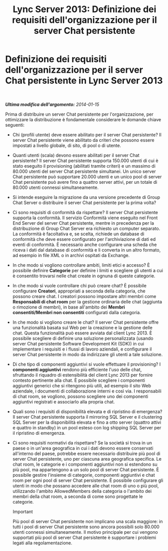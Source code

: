 ﻿---
title: "Lync Server 2013: Definizione dei requisiti dell'organizzazione per il server Chat persistente"
TOCTitle: Definizione dei requisiti dell'organizzazione per il server Chat persistente
ms:assetid: 568674fb-c08a-4170-ac38-e2f8428c69e0
ms:mtpsurl: https://technet.microsoft.com/it-it/library/Gg398372(v=OCS.15)
ms:contentKeyID: 49300616
ms.date: 08/24/2015
mtps_version: v=OCS.15
ms.translationtype: HT
---

# Definizione dei requisiti dell'organizzazione per il server Chat persistente in Lync Server 2013

 

_**Ultima modifica dell'argomento:** 2014-01-15_

Prima di distribuire un server Chat persistente per l'organizzazione, per ottimizzare la distribuzione è fondamentale considerare le domande chiave seguenti:

  - Chi (profili utente) deve essere abilitato per il server Chat persistente? Il server Chat persistente viene abilitato da criteri che possono essere impostati a livello globale, di sito, di pool o di utente.

  - Quanti utenti (scala) devono essere abilitati per il server Chat persistente? Il server Chat persistente supporta 150.000 utenti di cui è stato eseguito il provisioning (abilitati tramite criteri) e un massimo di 80.000 utenti del server Chat persistente simultanei. Un unico server Chat persistente può supportare 20.000 utenti e un unico pool di server Chat persistente può avere fino a quattro server attivi, per un totale di 80.000 utenti connessi simultaneamente.

  - Si intende eseguire la migrazione da una versione precedente di Group Chat Server o distribuire il server Chat persistente per la prima volta?

  - Ci sono requisiti di conformità da rispettare? Il server Chat persistente supporta la conformità. Il servizio Conformità viene eseguito nel Front End Server del server Chat persistente, mentre in precedenza per la distribuzione di Group Chat Server era richiesto un computer separato. La conformità è facoltativa e, se scelta, richiede un database di conformità che deve essere configurato per l'archiviazione di dati ed eventi di conformità. È necessario anche configurare una scheda che riceva i dati dal database di conformità e li converta in un altro formato, ad esempio in file XML o in archivi ospitati da Exchange.

  - In che modo si vogliono controllare ambiti, limiti etici e accesso? È possibile definire **Categorie** per definire i limiti e scegliere gli utenti a cui è consentito trovarsi nelle chat create in ognuna di queste categorie.

  - In che modo si vuole controllare chi può creare chat? È possibile configurare **Creatori**, appropriati a seconda della categoria, che possono creare chat. I creatori possono impostare altri membri come **Responsabili di chat room** per la gestione ordinaria delle chat (aggiunta o rimozione di membri), in base all'ambito dei **Membri consentiti/Membri non consentiti** configurati dalla categoria.

  - In che modo si vogliono creare le chat? Il server Chat persistente offre una funzionalità basata sul Web per la creazione e la gestione delle chat. Questa funzionalità può essere avviata dal client Lync 2013. È possibile scegliere di definire una soluzione personalizzata (usando server Chat persistente Software Development Kit (SDK)) in cui implementare i requisiti e i flussi di lavoro aziendali, e configurare il server Chat persistente in modo da indirizzare gli utenti a tale soluzione.

  - Di che tipo di componenti aggiuntivi si vuole effettuare il provisioning? I **componenti aggiuntivi** rendono più efficiente l'uso delle chat, sfruttando il riquadro di estensibilità del client Lync 2013 per fornire contesto pertinente alla chat. È possibile scegliere i componenti aggiuntivi generici che si ritengono più utili, ad esempio il sito Web aziendale, i documenti di collaborazione interni e così via. I responsabili di chat room, se vogliono, possono scegliere uno dei componenti aggiuntivi registrati e associarlo alla propria chat.

  - Quali sono i requisiti di disponibilità elevata e di ripristino di emergenza? Il server Chat persistente supporta il mirroring SQL Server e il clustering SQL Server per la disponibilità elevata e fino a otto server (quattro attivi e quattro in standby) in un pool esteso con log shipping SQL Server per il ripristino di emergenza.

  - Ci sono requisiti normativi da rispettare? Se la società si trova in un paese o in un'area geografica in cui i dati devono essere conservati all'interno del paese, potrebbe essere necessario distribuire più pool di server Chat persistente, uno per ciascuna area geografica specifica. Le chat room, le categorie e i componenti aggiuntivi non si estendono su più pool, ma appartengono a un solo pool di server Chat persistente. È possibile gestire l'insieme di categorie, componenti aggiuntivi e chat room per ogni pool di server Chat persistente. È possibile configurare gli utenti in modo che possano accedere alle chat room di uno o più pool, utilizzando l'ambito AllowedMembers della categoria o l'ambito dei membri della chat room, a seconda di come sono progettate le categorie.
    
    > [!IMPORTANT]  
    > Più pool di server Chat persistente non implicano una scala maggiore: in tutti i pool di server Chat persistente sono ancora possibili solo 80.000 utenti connessi simultaneamente. Il motivo principale per cui vengono supportati più pool di server Chat persistente è supportare i problemi legati alla regolamentazione.
